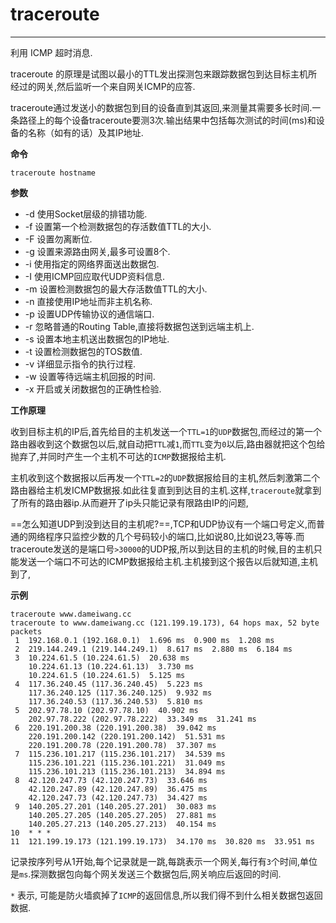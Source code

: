 # traceroute 

---

利用 ICMP 超时消息.

traceroute 的原理是试图以最小的TTL发出探测包来跟踪数据包到达目标主机所经过的网关,然后监听一个来自网关ICMP的应答.

traceroute通过发送小的数据包到目的设备直到其返回,来测量其需要多长时间.一条路径上的每个设备traceroute要测3次.输出结果中包括每次测试的时间(ms)和设备的名称（如有的话）及其IP地址.

**命令**

```shell
traceroute hostname
```

**参数**

* -d 使用Socket层级的排错功能.
* -f 设置第一个检测数据包的存活数值TTL的大小.
* -F 设置勿离断位.
* -g 设置来源路由网关,最多可设置8个.
* -i 使用指定的网络界面送出数据包.
* -I 使用ICMP回应取代UDP资料信息.
* -m 设置检测数据包的最大存活数值TTL的大小.
* -n 直接使用IP地址而非主机名称.
* -p 设置UDP传输协议的通信端口.
* -r 忽略普通的Routing Table,直接将数据包送到远端主机上.
* -s 设置本地主机送出数据包的IP地址.
* -t 设置检测数据包的TOS数值.
* -v 详细显示指令的执行过程.
* -w 设置等待远端主机回报的时间.
* -x 开启或关闭数据包的正确性检验.

**工作原理**

收到目标主机的IP后,首先给目的主机发送一个`TTL=1`的`UDP`数据包,而经过的第一个路由器收到这个数据包以后,就自动把`TTL`减`1`,而`TTL`变为`0`以后,路由器就把这个包给抛弃了,并同时产生一个主机不可达的`ICMP`数据报给主机.

主机收到这个数据报以后再发一个`TTL=2`的`UDP`数据报给目的主机,然后刺激第二个路由器给主机发ICMP数据报.如此往复直到到达目的主机.这样,`traceroute`就拿到了所有的路由器ip.从而避开了ip头只能记录有限路由IP的问题,

==怎么知道UDP到没到达目的主机呢?==,TCP和UDP协议有一个端口号定义,而普通的网络程序只监控少数的几个号码较小的端口,比如说80,比如说23,等等.而traceroute发送的是端口号`>30000`的UDP报,所以到达目的主机的时候,目的主机只能发送一个端口不可达的ICMP数据报给主机.主机接到这个报告以后就知道,主机到了,

**示例**

```shell
traceroute www.dameiwang.cc
traceroute to www.dameiwang.cc (121.199.19.173), 64 hops max, 52 byte packets
 1  192.168.0.1 (192.168.0.1)  1.696 ms  0.900 ms  1.208 ms
 2  219.144.249.1 (219.144.249.1)  8.617 ms  2.880 ms  6.184 ms
 3  10.224.61.5 (10.224.61.5)  20.638 ms
    10.224.61.13 (10.224.61.13)  3.730 ms
    10.224.61.5 (10.224.61.5)  5.125 ms
 4  117.36.240.45 (117.36.240.45)  5.223 ms
    117.36.240.125 (117.36.240.125)  9.932 ms
    117.36.240.53 (117.36.240.53)  5.810 ms
 5  202.97.78.10 (202.97.78.10)  40.902 ms
    202.97.78.222 (202.97.78.222)  33.349 ms  31.241 ms
 6  220.191.200.38 (220.191.200.38)  39.042 ms
    220.191.200.142 (220.191.200.142)  51.531 ms
    220.191.200.78 (220.191.200.78)  37.307 ms
 7  115.236.101.217 (115.236.101.217)  34.539 ms
    115.236.101.221 (115.236.101.221)  31.049 ms
    115.236.101.213 (115.236.101.213)  34.894 ms
 8  42.120.247.73 (42.120.247.73)  33.646 ms
    42.120.247.89 (42.120.247.89)  36.475 ms
    42.120.247.73 (42.120.247.73)  34.427 ms
 9  140.205.27.201 (140.205.27.201)  30.083 ms
    140.205.27.205 (140.205.27.205)  27.881 ms
    140.205.27.213 (140.205.27.213)  40.154 ms
10  * * *
11  121.199.19.173 (121.199.19.173)  34.170 ms  30.820 ms  33.951 ms
```

记录按序列号从1开始,每个记录就是一跳,每跳表示一个网关,每行有`3`个时间,单位是`ms`.探测数据包向每个网关发送三个数据包后,网关响应后返回的时间.

`*` 表示, 可能是防火墙疯掉了`ICMP`的返回信息,所以我们得不到什么相关数据包返回数据.
